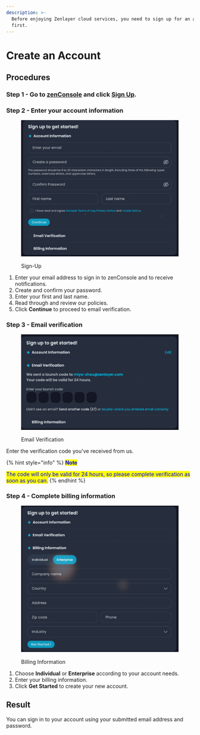 ```yaml
---
description: >-
  Before enjoying Zenlayer cloud services, you need to sign up for an account
  first.
---
```


# Create an Account

## Procedures

### Step 1 - Go to [**zenConsole**](https://console.zenlayer.com/) and click [**Sign Up**](https://console.zenlayer.com/auth/signup/input?redirectTo=%2F).

### **Step 2 - Enter your account information**

<figure><img src="../../.gitbook/assets/Article_1 (10).jpg" alt=""><figcaption><p>Sign-Up</p></figcaption></figure>

1. Enter your email address to sign in to zenConsole and to receive notifications.
2. Create and confirm your password.
3. Enter your first and last name.
4. Read through and review our policies.
5. Click **Continue** to proceed to email verification.

### **Step 3 - Email verification**

<figure><img src="../../.gitbook/assets/Article_2 (1).jpg" alt=""><figcaption><p>Email Verification</p></figcaption></figure>

Enter the verification code you've received from us.&#x20;

{% hint style="info" %}
<mark style="color:blue;">**Note**</mark>

<mark style="color:blue;">The code will only be valid for 24 hours, so please complete verification as soon as you can.</mark>
{% endhint %}

### **Step 4 - Complete billing information**

<figure><img src="../../.gitbook/assets/Article_3 (6).jpg" alt=""><figcaption><p>Billing Information</p></figcaption></figure>

1. Choose **Individual** or **Enterprise** according to your account needs.
2. Enter your billing information.
3. Click **Get Started** to create your new account.

## **Result**

You can sign in to your account using your submitted email address and password.

